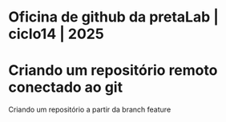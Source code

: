 # Oficina de github da pretaLab | ciclo14 | 2025
# Criando um repositório remoto conectado ao git 

Criando um repositório a partir da branch feature
